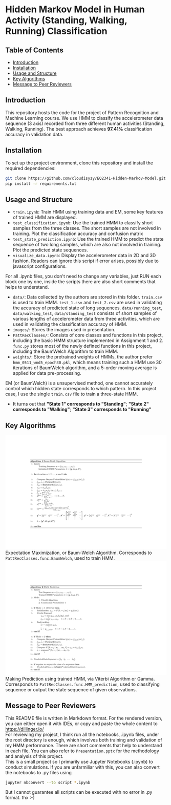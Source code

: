 # Hidden Markov Model in Human Activity (Standing, Walking, Running) Classification

## Table of Contents

- [Introduction](#introduction)
- [Installation](#installation)
- [Usage and Structure](#usage-and-structure)
- [Key Algorithms](#key-algorithms)
- [Message to Peer Reviewers](#message-to-peer-reviewers)

## Introduction

This repository hosts the code for the project of Pattern Recognition and Machine Learning course. We use HMM to classify the accelerometer data sequence (3 axis) recorded from three different human activities (Standing, Walking, Running). The best approach achieves **97.41%** classification accuracy in validation data.


## Installation

To set up the project environment, clone this repository and install the required dependencies:

```bash
git clone https://github.com/cloudisyzy/EQ2341-Hidden-Markov-Model.git
pip install -r requirements.txt
```

## Usage and Structure

- `train.ipynb`: Train HMM using training data and EM, some key features of trained HMM are displayed.
- `test_classification.ipynb`: Use the trained HMM to classify short samples from the three classes. The short samples are not involved in training. Plot the classification accuracy and confusion matrix
- `test_state_prediction.ipynb`: Use the trained HMM to predict the state sequence of two long samples, which are also not involved in training. Plot the predicted state sequences.
- `visualize_data.ipynb`: Display the accelerometer data in 2D and 3D fashion. Readers can ignore this script if error arises, possibly due to javascript configurations.

For all .ipynb files, you don't need to change any variables, just RUN each block one by one, inside the scripts there are also short comments that helps to understand.

- `data/`: Data collected by the authors are stored in this folder. `train.csv` is used to train HMM. `test_1.csv` and `test_2.csv` are used in validating the accuracy of predicted state of long sequences. 
	`data/running_test`, `data/walking_test`, `data/standing_test` consists of short samples of various lengths of accelerometer data from three activities, which are used in validating the classification accuracy of HMM.
- `images/`: Stores the images used in presentation.
- `PattRecClasses/`: Consists of core classes and functions in this project, including the basic HMM structure implemented in Assignment 1 and 2. `func.py` stores most of the newly defined functions in this project, including the BaumWelch Algorithm to train HMM.
- `weights/`: Store the pretrained weights of HMMs, the author prefer `hmm_0511_wnd5_epoch30.pkl`, which means training such a HMM use 30 iterations of BaumWelch algorithm, and a 5-order moving average is applied for data pre-processing.

EM (or BaumWelch) is a unsupervised method, one cannot accurately control which hidden state corresponds to which pattern. In this project case, I use the single `train.csv` file to train a three-state HMM. 
- It turns out that **"State 1" corresponds to "Standing"**; **"State 2" corresponds to "Walking"**; **"State 3" corresponds to "Running"**

## Key Algorithms

![Train](./Assignment_3/images/Train.png) Expectation Maximization, or Baum-Welch Algorithm. Corresponds to `PattRecClasses.func.BaumWelch`, used to train HMM.
![Test](./Assignment_3/images/Test.png) Making Prediction using trained HMM, via Viterbi Algorithm or Gamma. Corresponds to `PattRecClasses.func.HMM_prediction`, used to classifying sequence or output the state sequence of given observations.

## Message to Peer Reviewers

This README file is written in Markdown format. For the rendered version, you can either open it with IDEs, or copy and paste the whole content to https://dillinger.io/<br>
For reviewing my project, I think run all the notebooks, .ipynb files, under the root directory is enough, which involves both training and validation of my HMM performance. There are short comments that help to understand in each file. You can also refer to `Presentation.pptx` for the methodology and analysis of this project.<br>
This is a small project so I primarily use Jupyter Notebooks (.ipynb) to conduct simulations. If you are unfarmiliar with this, you can also convert the notebooks to .py files using
```bash
jupyter nbconvert --to script *.ipynb
```
But I cannot guarantee all scripts can be executed with no error in .py format. thx :-)








